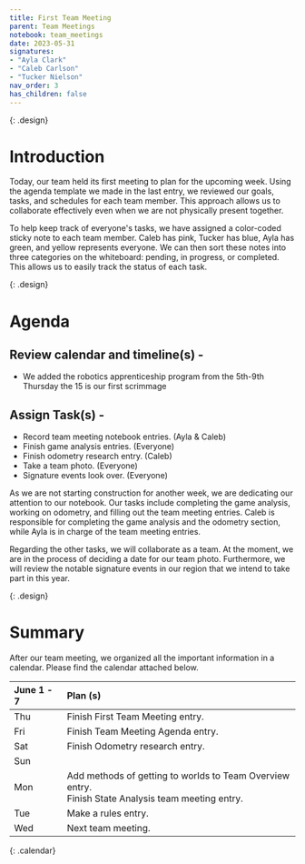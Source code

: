 ```yaml
---
title: First Team Meeting
parent: Team Meetings
notebook: team_meetings
date: 2023-05-31
signatures:
- "Ayla Clark"
- "Caleb Carlson"
- "Tucker Nielson"
nav_order: 3
has_children: false
---
```

{: .design}
# Introduction

Today, our team held its first meeting to plan for the upcoming week. Using the agenda template we made in the last entry, we reviewed our goals, tasks, and schedules for each team member. This approach allows us to collaborate effectively even when we are not physically present together.

To help keep track of everyone's tasks, we have assigned a color-coded sticky note to each team member. Caleb has pink, Tucker has blue, Ayla has green, and yellow represents everyone. We can then sort these notes into three categories on the whiteboard: pending, in progress, or completed. This allows us to easily track the status of each task.

{: .design}
# Agenda

## Review calendar and timeline(s) -

* We added the robotics apprenticeship program from the 5th-9th
Thursday the 15 is our first scrimmage

## Assign Task(s) -

* Record team meeting notebook entries.				(Ayla & Caleb)
* Finish game analysis entries.						(Everyone)
* Finish odometry research entry.					(Caleb)
* Take a team photo.								(Everyone)
* Signature events look over.						(Everyone)

As we are not starting construction for another week, we are dedicating our attention to our notebook. Our tasks include completing the game analysis, working on odometry, and filling out the team meeting entries. Caleb is responsible for completing the game analysis and the odometry section, while Ayla is in charge of the team meeting entries.

Regarding the other tasks, we will collaborate as a team. At the moment, we are in the process of deciding a date for our team photo. Furthermore, we will review the notable signature events in our region that we intend to take part in this year.

{: .design}
# Summary

After our team meeting, we organized all the important information in a calendar. Please find the calendar attached below.

|  June 1 - 7  | Plan (s) |
|:---|:---|
| Thu | Finish First Team Meeting entry. |
| Fri |Finish Team Meeting Agenda entry.|
| Sat | Finish Odometry research entry. |
| Sun |  |
| Mon | Add methods of getting to worlds to Team Overview entry. <br> Finish State Analysis team meeting entry. |
| Tue | Make a rules entry. |
| Wed | Next team meeting. |
{: .calendar}